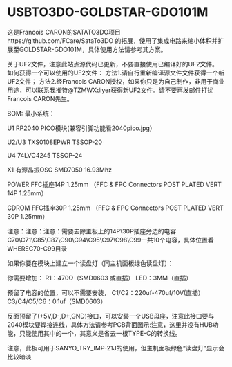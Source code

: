 # USBTO3DO-GOLDSTAR-GDO101M
这是Francois CARON的SATATO3DO项目https://github.com/FCare/SataTo3DO 的拓展，使用了集成电路来缩小体积并扩展至GOLDSTAR-GDO101M，具体使用方法请参考其方案。





关于UF2文件，注意此站点源代码已更新，不要直接使用已编译好的UF2文件。
如何获得一个可以使用的UF2文件：
方法1.请自行重新编译源文件文件获得一个新UF2文件；
方法2.经Francois CARON授权，如果你只是为自己制作，非用于商业用途，可以联系我推特@TZMWXdiyer获得新UF2文件。请不要再发邮件打扰Francois CARON先生。





BOM: 最小系统：

U1 RP2040 PICO模块(兼容引脚功能看2040pico.jpg）

U2/U3 TXS0108EPWR TSSOP-20

U4 74LVC4245 TSSOP-24

X1 有源晶振OSC SMD7050 16.93Mhz

POWER FFC插座14P 1.25mm  （FFC & FPC Connectors POST PLATED VERT 14P 1.25mm）

CDROM FFC插座30P 1.25mm  （FFC & FPC Connectors POST PLATED VERT 30P 1.25mm）

注意：注意：注意：需要去除主板上的14P\30P插座旁边的电容C70\C71\C85\C87\C90\C94\C95\C97\C98\C99一共10个电容，具体位置看WHEREC70-C99目录


如果你要在模块上建立一个读盘灯（同主机面板绿色读盘灯）：

你需要增加： R1：470Ω（SMD0603 或直插） LED：3MM（直插）

预留了电容的位置，可以不需要安装， C1/C2：220uf-470uf/10V(直插）  C3/C4/C5/C6：0.1uf（SMD0603）

反面预留了(+5V,D-,D+,GND)接口，可以安装一个USB母座，注意此接口要与2040模块要焊接连线，具体方法请参考PCB背面图示:注意，这里并没有HUB功能，只能使用其中的一个，其意义是省去一根TYPE-C的转换线。

注意，此板可用于SANYO_TRY_IMP-21J的使用，但主机面板绿色“读盘灯”显示会比较暗淡
